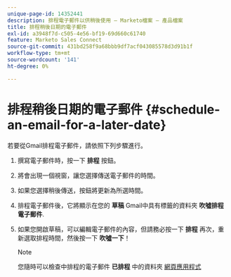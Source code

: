 ```yaml
---
unique-page-id: 14352441
description: 排程電子郵件以供稍後使用 — Marketo檔案 — 產品檔案
title: 排程稍後日期的電子郵件
exl-id: a3948f7d-c505-4e56-bf19-69d660c61740
feature: Marketo Sales Connect
source-git-commit: 431bd258f9a68bbb9df7acf043085578d3d91b1f
workflow-type: tm+mt
source-wordcount: '141'
ht-degree: 0%

---
```


# 排程稍後日期的電子郵件 {#schedule-an-email-for-a-later-date}

若要從Gmail排程電子郵件，請依照下列步驟進行。

1. 撰寫電子郵件時，按一下 **排程** 按鈕。

1. 將會出現一個視窗，讓您選擇傳送電子郵件的時間。

1. 如果您選擇稍後傳送，按鈕將更新為所選時間。

1. 排程電子郵件後，它將顯示在您的 **草稿** Gmail中具有標籤的資料夾 **吹噓排程電子郵件**.

1. 如果您開啟草稿，可以編輯電子郵件的內容，但請務必按一下 **排程** 再次，重新選取排程時間，然後按一下 **吹噓一下**！

   >[!NOTE]
   >
   >您隨時可以檢查中排程的電子郵件 **已排程** 中的資料夾 [網頁應用程式](https://toutapp.com/login)
